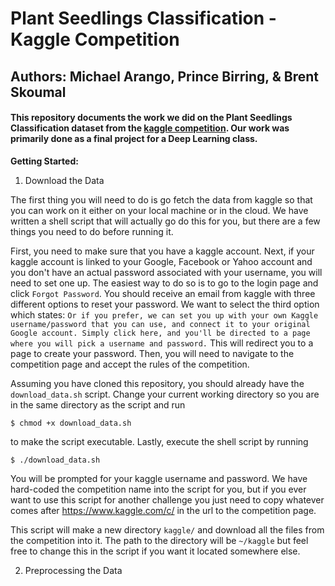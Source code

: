 # Plant Seedlings Classification - Kaggle Competition

## Authors: Michael Arango, Prince Birring, & Brent Skoumal

#### This repository documents the work we did on the Plant Seedlings Classification dataset from the [kaggle competition](https://www.kaggle.com/c/plant-seedlings-classification). Our work was primarily done as a final project for a Deep Learning class. 


**Getting Started:**

1. Download the Data

The first thing you will need to do is go fetch the data from kaggle so that you can work on it either on your local machine or in the cloud. We have written a shell script that will actually go do this for you, but there are a few things you need to do before running it. 

First, you need to make sure that you have a kaggle account. Next, if your kaggle account is linked to your Google, Facebook or Yahoo account and you don't have an actual password associated with your username, you will need to set one up. The easiest way to do so is to go to the login page and click `Forgot Password`. You should receive an email from kaggle with three different options to reset your password. We want to select the third option which states: `Or if you prefer, we can set you up with your own Kaggle username/password that you can use, and connect it to your original Google account. Simply click here, and you'll be directed to a page where you will pick a username and password.` This will redirect you to a page to create your password. Then, you will need to navigate to the competition page and accept the rules of the competition. 

Assuming you have cloned this repository, you should already have the `download_data.sh` script. Change your current working directory so you are in the same directory as the script and run 
```
$ chmod +x download_data.sh
```
to make the script executable. Lastly, execute the shell script by running
```
$ ./download_data.sh
```
You will be prompted for your kaggle username and password. We have hard-coded the competition name into the script for you, but if you ever want to use this script for another challenge you just need to copy whatever comes after https://www.kaggle.com/c/ in the url to the competition page. 

This script will make a new directory `kaggle/` and download all the files from the competition into it. The path to the directory will be `~/kaggle` but feel free to change this in the script if you want it located somewhere else. 

2. Preprocessing the Data

